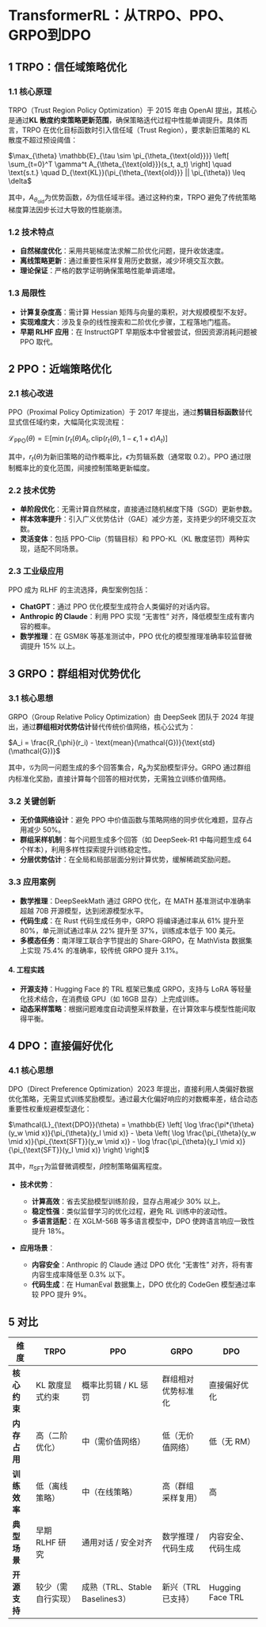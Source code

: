 # TransformerRL：从TRPO、PPO、GRPO到DPO

## 1 TRPO：信任域策略优化

### 1.1 核心原理

TRPO（Trust Region Policy Optimization）于 2015 年由 OpenAI 提出，其核心是通过**KL 散度约束策略更新范围**，确保策略迭代过程中性能单调提升。具体而言，TRPO 在优化目标函数时引入信任域（Trust Region），要求新旧策略的 KL 散度不超过预设阈值： 

$\max_{\theta} \mathbb{E}_{\tau \sim \pi_{\theta_{\text{old}}}} \left[ \sum_{t=0}^T \gamma^t A_{\theta_{\text{old}}}(s_t, a_t) \right] \quad \text{s.t.} \quad D_{\text{KL}}(\pi_{\theta_{\text{old}}} || \pi_{\theta}) \leq \delta$ 

其中，$A_{\theta_{\text{old}}}$为优势函数，$\delta$为信任域半径。通过这种约束，TRPO 避免了传统策略梯度算法因步长过大导致的性能崩溃。

### 1.2 技术特点

- **自然梯度优化**：采用共轭梯度法求解二阶优化问题，提升收敛速度。
- **离线策略更新**：通过重要性采样复用历史数据，减少环境交互次数。
- **理论保证**：严格的数学证明确保策略性能单调递增。

### 1.3 局限性

- **计算复杂度高**：需计算 Hessian 矩阵与向量的乘积，对大规模模型不友好。
- **实现难度大**：涉及复杂的线性搜索和二阶优化步骤，工程落地门槛高。
- **早期 RLHF 应用**：在 InstructGPT 早期版本中曾被尝试，但因资源消耗问题被 PPO 取代。

## 2 PPO：近端策略优化

### 2.1 核心改进

PPO（Proximal Policy Optimization）于 2017 年提出，通过**剪辑目标函数**替代显式信任域约束，大幅简化实现流程：

 $\mathcal{L}_{\text{PPO}}(\theta) = \mathbb{E} \left[ \min \left( r_t(\theta) A_t, \text{clip}(r_t(\theta), 1-\epsilon, 1+\epsilon) A_t \right) \right]$ 

其中，$r_t(\theta)$为新旧策略的动作概率比，$\epsilon$为剪辑系数（通常取 0.2）。PPO 通过限制概率比的变化范围，间接控制策略更新幅度。

### 2.2 技术优势

- **单阶段优化**：无需计算自然梯度，直接通过随机梯度下降（SGD）更新参数。
- **样本效率提升**：引入广义优势估计（GAE）减少方差，支持更少的环境交互次数。
- **灵活变体**：包括 PPO-Clip（剪辑目标）和 PPO-KL（KL 散度惩罚）两种实现，适配不同场景。

### 2.3 工业级应用

PPO 成为 RLHF 的主流选择，典型案例包括：

- **ChatGPT**：通过 PPO 优化模型生成符合人类偏好的对话内容。
- **Anthropic 的 Claude**：利用 PPO 实现 “无害性” 对齐，降低模型生成有害内容的概率。
- **数学推理**：在 GSM8K 等基准测试中，PPO 优化的模型推理准确率较监督微调提升 15% 以上。

## 3 GRPO：群组相对优势优化

### 3.1 核心思想

GRPO（Group Relative Policy Optimization）由 DeepSeek 团队于 2024 年提出，通过**群组相对优势估计**替代传统价值网络，核心公式为：

 $A_i = \frac{R_{\phi}(r_i) - \text{mean}(\mathcal{G})}{\text{std}(\mathcal{G})}$ 

其中，$\mathcal{G}$为同一问题生成的多个回答集合，$R_{\phi}$为奖励模型评分。GRPO 通过群组内标准化奖励，直接计算每个回答的相对优势，无需独立训练价值网络。

### 3.2 关键创新

- **无价值网络设计**：避免 PPO 中价值函数与策略网络的同步优化难题，显存占用减少 50%。
- **群组采样机制**：每个问题生成多个回答（如 DeepSeek-R1 中每问题生成 64 个样本），利用多样性探索提升训练稳定性。
- **分层优势估计**：在全局和局部层面分别计算优势，缓解稀疏奖励问题。

### 3.3 应用案例

- **数学推理**：DeepSeekMath 通过 GRPO 优化，在 MATH 基准测试中准确率超越 70B 开源模型，达到闭源模型水平。
- **代码生成**：在 Rust 代码生成任务中，GRPO 将编译通过率从 61% 提升至 80%，单元测试通过率从 22% 提升至 37%，训练成本低于 100 美元。
- **多模态任务**：南洋理工联合字节提出的 Share-GRPO，在 MathVista 数据集上实现 75.4% 的准确率，较传统 GRPO 提升 3.1%。

#### 4. 工程实践

- **开源支持**：Hugging Face 的 TRL 框架已集成 GRPO，支持与 LoRA 等轻量化技术结合，在消费级 GPU（如 16GB 显存）上完成训练。
- **动态采样策略**：根据问题难度自动调整采样数量，在计算效率与模型性能间取得平衡。

## 4 DPO：直接偏好优化

### 4.1 核心思想

DPO（Direct Preference Optimization）2023 年提出，直接利用人类偏好数据优化策略，无需显式训练奖励模型。通过最大化偏好响应的对数概率差，结合动态重要性权重规避模型退化： 

$\mathcal{L}_{\text{DPO}}(\theta) = \mathbb{E} \left[ \log \frac{\pi*{\theta}(y_w \mid x)}{\pi_{\theta}(y_l \mid x)} - \beta \left( \log \frac{\pi_{\theta}(y_w \mid x)}{\pi_{\text{SFT}}(y_w \mid x)} - \log \frac{\pi_{\theta}(y_l \mid x)}{\pi_{\text{SFT}}(y_l \mid x)} \right) \right]$ 

其中，$\pi_{\text{SFT}}$为监督微调模型，$\beta$控制策略偏离程度。

- **技术优势**：
  
  - **计算高效**：省去奖励模型训练阶段，显存占用减少 30% 以上。
  - **稳定性强**：类似监督学习的优化过程，避免 RL 训练中的波动性。
  - **多语言适配**：在 XGLM-56B 等多语言模型中，DPO 使跨语言响应一致性提升 18%。

- **应用场景**：
  
  - **内容安全**：Anthropic 的 Claude 通过 DPO 优化 “无害性” 对齐，将有害内容生成率降低至 0.3% 以下。
  - **代码生成**：在 HumanEval 数据集上，DPO 优化的 CodeGen 模型通过率较 PPO 提升 9%。

## 5 对比

| **维度**   | **TRPO**   | **PPO**                   | **GRPO**    | DPO              |
| -------- | ---------- | ------------------------- | ----------- | ---------------- |
| **核心约束** | KL 散度显式约束  | 概率比剪辑 / KL 惩罚             | 群组相对优势标准化   | 直接偏好优化           |
| **内存占用** | 高（二阶优化）    | 中（需价值网络）                  | 低（无价值网络）    | 低（无 RM）          |
| **训练效率** | 低（离线策略）    | 中（在线策略）                   | 高（群组采样复用）   | 高                |
| **典型场景** | 早期 RLHF 研究 | 通用对话 / 安全对齐               | 数学推理 / 代码生成 | 内容安全、代码生成        |
| **开源支持** | 较少（需自行实现）  | 成熟（TRL、Stable Baselines3） | 新兴（TRL 已支持） | Hugging Face TRL |
